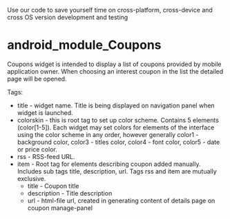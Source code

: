 Use our code to save yourself time on cross-platform, cross-device and cross OS version development and testing
# android_module_Coupons
Coupons widget is intended to display a list of coupons provided by mobile application owner. When choosing an interest coupon in the list the detailed page will be opened.

Tags:

- title - widget name. Title is being displayed on navigation panel when widget is launched.
- colorskin - this is root tag to set up color scheme. Contains 5 elements (color[1-5]). Each widget may set colors for elements of the interface using the color scheme in any order, however generally color1 - background color, color3 - titles color, color4 - font color, color5 - date or price color.
- rss - RSS-feed URL.
- item - Root tag for elements describing coupon added manually. Includes sub tags title, description, url. Tags rss and item are mutually exclusive.
  - title - Coupon title
  - description - Title description
  - url - html-file url, created in generating content of details page on coupon manage-panel
